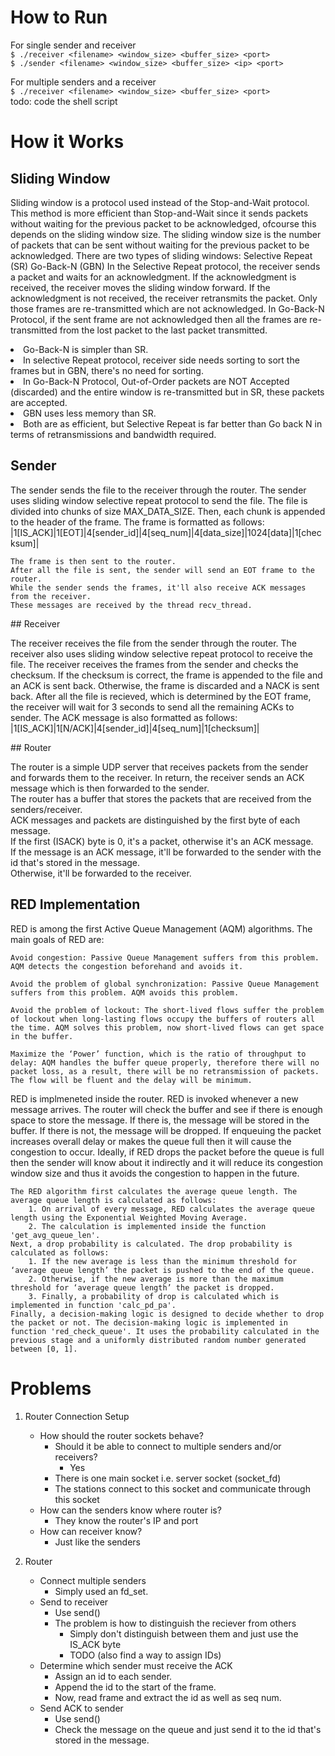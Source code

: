 # How to Run

For single sender and receiver<br>
`$ ./receiver <filename> <window_size> <buffer_size> <port>`<br>
`$ ./sender <filename> <window_size> <buffer_size> <ip> <port>`<br>

For multiple senders and a receiver<br>
`$ ./receiver <filename> <window_size> <buffer_size> <port>`<br>
todo: code the shell script

# How it Works
## Sliding Window
<p>
    Sliding window is a protocol used instead of the Stop-and-Wait protocol. This method is more efficient than Stop-and-Wait since it sends packets without waiting for the previous packet to be acknowledged, ofcourse this depends on the sliding window size. The sliding window size is the number of packets that can be sent without waiting for the previous packet to be acknowledged. 
    There are two types of sliding windows:
        Selective Repeat (SR)
        Go-Back-N (GBN)
    In the Selective Repeat protocol, the receiver sends a packet and waits for an acknowledgment. If the acknowledgment is received, the receiver moves the sliding window forward. If the acknowledgment is not received, the receiver retransmits the packet. Only those frames are re-transmitted which are not acknowledged.
    In Go-Back-N Protocol, if the sent frame are not acknowledged then all the frames are re-transmitted from the lost packet to the last packet transmitted.
        
</p>
<li> Go-Back-N is simpler than SR.
<li> In selective Repeat protocol, receiver side needs sorting to sort the frames but in GBN, there's no need for sorting.
<li> In Go-Back-N Protocol, Out-of-Order packets are NOT Accepted (discarded) and the entire window is re-transmitted but in SR, these packets are accepted.
<li> GBN uses less memory than SR.
<li> Both are as efficient, but Selective Repeat is far better than Go back N in terms of retransmissions and bandwidth required.
    
## Sender
<p>
    The sender sends the file to the receiver through the router.
    The sender uses sliding window selective repeat protocol to send the file.
    The file is divided into chunks of size MAX_DATA_SIZE. Then, each chunk is appended to the header of the frame.
    The frame is formatted as follows:
        |1[IS_ACK]|1[EOT]|4[sender_id]|4[seq_num]|4[data_size]|1024[data]|1[checksum]|

    The frame is then sent to the router.
    After all the file is sent, the sender will send an EOT frame to the router.
    While the sender sends the frames, it'll also receive ACK messages from the receiver.
    These messages are received by the thread recv_thread.
</p>
## Receiver
<p>
    The receiver receives the file from the sender through the router.
    The receiver also uses sliding window selective repeat protocol to receive the file.
    The receiver receives the frames from the sender and checks the checksum.
    If the checksum is correct, the frame is appended to the file and an ACK is sent back.
    Otherwise, the frame is discarded and a NACK is sent back.
    After all the file is recieved, which is determined by the EOT frame, the receiver will wait for 3 seconds to send all the remaining ACKs to sender.
    The ACK message is also formatted as follows:
        |1[IS_ACK]|1[N/ACK]|4[sender_id]|4[seq_num]|1[checksum]|
</p>
## Router
<p>
    The router is a simple UDP server that receives packets from the sender and forwards them to the receiver. In return, the receiver sends an ACK message which is then forwarded to the sender.<br>
    The router has a buffer that stores the packets that are received from the senders/receiver.<br>
    ACK messages and packets are distinguished by the first byte of each message.<br>
    If the first (ISACK) byte is 0, it's a packet, otherwise it's an ACK message.<br>
    If the message is an ACK message, it'll be forwarded to the sender with the id that's stored in the message.<br>
    Otherwise, it'll be forwarded to the receiver.<br>
</p>

## RED Implementation
<p>
    RED is among the first Active Queue Management (AQM) algorithms. The main goals of RED are:<br>

    Avoid congestion: Passive Queue Management suffers from this problem. AQM detects the congestion beforehand and avoids it.

    Avoid the problem of global synchronization: Passive Queue Management suffers from this problem. AQM avoids this problem.

    Avoid the problem of lockout: The short-lived flows suffer the problem of lockout when long-lasting flows occupy the buffers of routers all the time. AQM solves this problem, now short-lived flows can get space in the buffer.

    Maximize the ‘Power’ function, which is the ratio of throughput to delay: AQM handles the buffer queue properly, therefore there will no packet loss, as a result, there will be no retransmission of packets. The flow will be fluent and the delay will be minimum.
</p>
<p>
    RED is implmeneted inside the router. RED is invoked whenever a new message arrives. The router will check the buffer and see if there is enough space to store the message. If there is, the message will be stored in the buffer. If there is not, the message will be dropped. If enqueuing the packet increases overall delay or makes the queue full then it will cause the congestion to occur. Ideally, if RED drops the packet before the queue is full then the sender will know about it indirectly and it will reduce its congestion window size and thus it avoids the congestion to happen in the future.

    The RED algorithm first calculates the average queue length. The average queue length is calculated as follows:
        1. On arrival of every message, RED calculates the average queue length using the Exponential Weighted Moving Average.
        2. The calculation is implemented inside the function 'get_avg_queue_len'.
    Next, a drop probability is calculated. The drop probability is calculated as follows:
        1. If the new average is less than the minimum threshold for ‘average queue length’ the packet is pushed to the end of the queue.
        2. Otherwise, if the new average is more than the maximum threshold for ‘average queue length’ the packet is dropped.
        3. Finally, a probability of drop is calculated which is implemented in function 'calc_pd_pa'.
    Finally, a decision-making logic is designed to decide whether to drop the packet or not. The decision-making logic is implemented in function 'red_check_queue'. It uses the probability calculated in the previous stage and a uniformly distributed random number generated between [0, 1].
</p>

# Problems

1. Router Connection Setup<br>
    - How should the router sockets behave?<br>
        - Should it be able to connect to multiple senders and/or receivers?<br>
            - Yes<br>
        - There is one main socket i.e. server socket (socket_fd)<br>
        - The stations connect to this socket and communicate through this socket<br>
    - How can the senders know where router is?<br>
        - They know the router's IP and port<br>
    - How can receiver know?<br>
        - Just like the senders<br>
    

2. Router<br>
    - Connect multiple senders<br>
        - Simply used an fd_set.<br>
    - Send to receiver<br>
        - Use send()<br>
        - The problem is how to distinguish the reciever from others<br>
            - Simply don't distinguish between them and just use the IS_ACK byte<br>
            - TODO (also find a way to assign IDs)<br>
    - Determine which sender must receive the ACK<br>
        - Assign an id to each sender.<br>
        - Append the id to the start of the frame.<br>
        - Now, read frame and extract the id as well as seq num.<br>
    - Send ACK to sender<br>
        - Use send()<br>
        - Check the message on the queue and just send it to the id that's stored in the message.<br>
